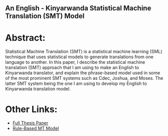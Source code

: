 ## An English - Kinyarwanda Statistical Machine Translation (SMT) Model

# Abstract:
Statistical Machine Translation (SMT) is a statistical machine learning (SML) technique that uses statistical models to generate translations from one language to another. In this paper, I describe the statistical machine translation (SMT) approach that I am using to make an English to Kinyarwanda translator, and explain the phrase-based model used in some of the most prominent SMT systems such as Cdec, Joshua, and Moses. The latter SMT system being the one I am using to develop my English to Kinyarwanda translation model.

# Other Links:
* [Full Thesis Paper](https://github.com/pniyongabo/SeniorThesisPaper/blob/master/finalCopy.pdf)
* [Rule-Based MT Model](https://github.com/pniyongabo/kinyarwandaRBMT)

